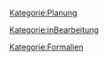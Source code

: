 [Kategorie:Planung](/wiki/Kategorie:Planung "wikilink")

[Kategorie:inBearbeitung](/wiki/Kategorie:inBearbeitung "wikilink")

[Kategorie:Formalien](/wiki/Kategorie:Formalien "wikilink")

